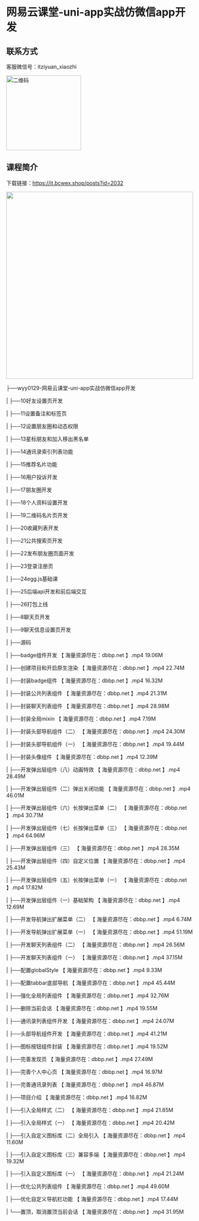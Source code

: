 # 网易云课堂-uni-app实战仿微信app开发​​​​​

## 联系方式

客服微信号：itziyuan_xiaozhi

<img src="https://ziyuanyun.oss-cn-guangzhou.aliyuncs.com/common/20240614073449/666b82192834a.jpg" width="200" height="200" alt="二维码">

## 课程简介

下载链接：https://it.bcwex.shop/posts?id=2032

<img src="https://ziyuanyun.oss-cn-guangzhou.aliyuncs.com/yun/20240515183633/664490310897d.jpg" width="500" alt="">

  ├──wyy0129-网易云课堂-uni-app实战仿微信app开发​​​​​

 | ├──10好友设置页开发

 | ├──11设置备注和标签页

 | ├──12设置朋友圈和动态权限

 | ├──13星标朋友和加入移出黑名单

 | ├──14通讯录索引列表功能

 | ├──15推荐名片功能

 | ├──16用户投诉开发

 | ├──17朋友圈开发

 | ├──18个人资料设置开发

 | ├──19二维码名片页开发

 | ├──20收藏列表开发

 | ├──21公共搜索页开发

 | ├──22发布朋友圈页面开发

 | ├──23登录注册页

 | ├──24egg.js基础课

 | ├──25后端api开发和前后端交互

 | ├──26打包上线

 | ├──8聊天页开发

 | ├──9聊天信息设置页开发

 | ├──源码

 | ├──badge组件开发 【 海量资源尽在：dbbp.net 】.mp4 19.06M

 | ├──创建项目和开启原生渲染 【 海量资源尽在：dbbp.net 】.mp4 22.74M

 | ├──封装badge组件 【 海量资源尽在：dbbp.net 】.mp4 16.32M

 | ├──封装公共列表组件 【 海量资源尽在：dbbp.net 】.mp4 21.31M

 | ├──封装聊天列表组件 【 海量资源尽在：dbbp.net 】.mp4 28.98M

 | ├──封装全局mixin 【 海量资源尽在：dbbp.net 】.mp4 7.19M

 | ├──封装头部导航组件（二） 【 海量资源尽在：dbbp.net 】.mp4 24.30M

 | ├──封装头部导航组件（一） 【 海量资源尽在：dbbp.net 】.mp4 19.44M

 | ├──封装头像组件 【 海量资源尽在：dbbp.net 】.mp4 12.39M

 | ├──开发弹出层组件（八）动画特效 【 海量资源尽在：dbbp.net 】.mp4 28.49M

 | ├──开发弹出层组件（二）弹出关闭功能 【 海量资源尽在：dbbp.net 】.mp4 46.01M

 | ├──开发弹出层组件（六）长按弹出菜单（二） 【 海量资源尽在：dbbp.net 】.mp4 30.71M

 | ├──开发弹出层组件（七）长按弹出菜单（三） 【 海量资源尽在：dbbp.net 】.mp4 64.96M

 | ├──开发弹出层组件（三） 【 海量资源尽在：dbbp.net 】.mp4 28.35M

 | ├──开发弹出层组件（四）自定义位置 【 海量资源尽在：dbbp.net 】.mp4 25.43M

 | ├──开发弹出层组件（五）长按弹出菜单（一） 【 海量资源尽在：dbbp.net 】.mp4 17.82M

 | ├──开发弹出层组件（一）基础架构 【 海量资源尽在：dbbp.net 】.mp4 12.69M

 | ├──开发导航弹出扩展菜单（二） 【 海量资源尽在：dbbp.net 】.mp4 6.74M

 | ├──开发导航弹出扩展菜单（一） 【 海量资源尽在：dbbp.net 】.mp4 51.19M

 | ├──开发聊天列表组件（二） 【 海量资源尽在：dbbp.net 】.mp4 26.56M

 | ├──开发聊天列表组件（一） 【 海量资源尽在：dbbp.net 】.mp4 37.15M

 | ├──配置globalStyle 【 海量资源尽在：dbbp.net 】.mp4 9.33M

 | ├──配置tabbar底部导航 【 海量资源尽在：dbbp.net 】.mp4 45.44M

 | ├──强化全局列表组件 【 海量资源尽在：dbbp.net 】.mp4 32.76M

 | ├──删除当前会话 【 海量资源尽在：dbbp.net 】.mp4 19.55M

 | ├──通讯录列表组件开发 【 海量资源尽在：dbbp.net 】.mp4 24.07M

 | ├──头部导航组件开发 【 海量资源尽在：dbbp.net 】.mp4 41.21M

 | ├──图标按钮组件封装 【 海量资源尽在：dbbp.net 】.mp4 19.52M

 | ├──完善发现页 【 海量资源尽在：dbbp.net 】.mp4 27.49M

 | ├──完善个人中心页 【 海量资源尽在：dbbp.net 】.mp4 16.97M

 | ├──完善通讯录列表 【 海量资源尽在：dbbp.net 】.mp4 46.87M

 | ├──项目介绍 【 海量资源尽在：dbbp.net 】.mp4 16.82M

 | ├──引入全局样式（二） 【 海量资源尽在：dbbp.net 】.mp4 21.85M

 | ├──引入全局样式（一） 【 海量资源尽在：dbbp.net 】.mp4 20.42M

 | ├──引入自定义图标库（二）全局引入 【 海量资源尽在：dbbp.net 】.mp4 11.60M

 | ├──引入自定义图标库（三）兼容多端 【 海量资源尽在：dbbp.net 】.mp4 19.32M

 | ├──引入自定义图标库（一） 【 海量资源尽在：dbbp.net 】.mp4 21.24M

 | ├──优化公共列表组件 【 海量资源尽在：dbbp.net 】.mp4 49.60M

 | ├──优化自定义导航栏功能 【 海量资源尽在：dbbp.net 】.mp4 17.44M

 | └──置顶，取消置顶当前会话 【 海量资源尽在：dbbp.net 】.mp4 31.95M

  